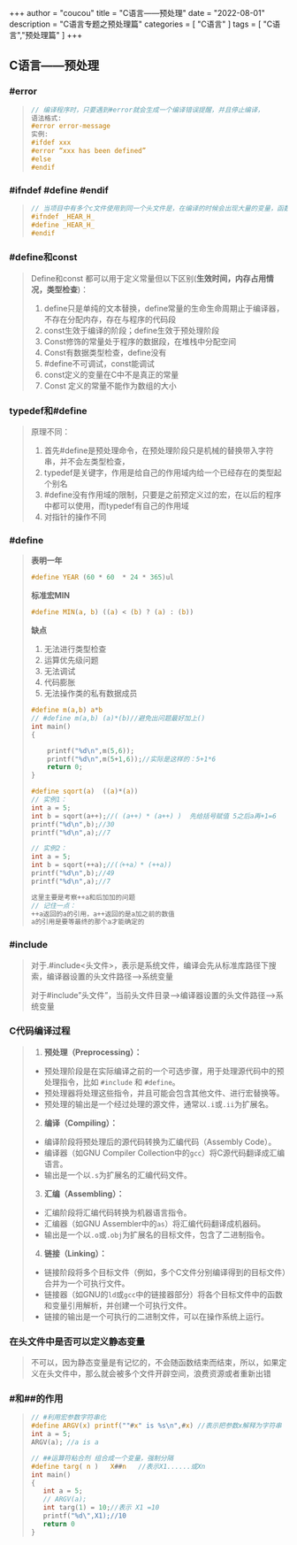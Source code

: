+++
author = "coucou"
title = "C语言——预处理"
date = "2022-08-01"
description = "C语言专题之预处理篇"
categories = [
    "C语言"
]
tags = [
    "C语言","预处理篇"
]
+++

## C语言——预处理

### \#error

>```c
>// 编译程序时，只要遇到#error就会生成一个编译错误提醒，并且停止编译，
>语法格式:
>#error error-message
>实例:
>#ifdef xxx
>#error “xxx has been defined”
>#else
>#endif
>```

### \#ifndef #define #endif

>```c
>// 当项目中有多个c文件使用到同一个头文件是，在编译的时候会出现大量的变量，函数声明冲突，解决就是使用
>#ifndef _HEAR_H_
>#define _HEAR_H_
>#endif
>
>```

### \#define和const

>Define和const 都可以用于定义常量但以下区别(**生效时间，内存占用情况，类型检查**)：
>
>1. define只是单纯的文本替换，define常量的生命生命周期止于编译器，不存在分配内存，存在与程序的代码段
>2. const生效于编译的阶段；define生效于预处理阶段
>3. Const修饰的常量处于程序的数据段，在堆栈中分配空间
>4. Const有数据类型检查，define没有
>5.  #define不可调试，const能调试
>6.  const定义的变量在C中不是真正的常量
>7.  Const 定义的常量不能作为数组的大小

### typedef和#define

>原理不同：
>
>1. 首先#define是预处理命令，在预处理阶段只是机械的替换带入字符串，并不会左类型检查，
>2. typedef是关键字，作用是给自己的作用域内给一个已经存在的类型起个别名
>3.  #define没有作用域的限制，只要是之前预定义过的宏，在以后的程序中都可以使用，而typedef有自己的作用域
>4. 对指针的操作不同

### #define 

> **表明一年**
>
> ```c
> #define YEAR (60 * 60  * 24 * 365)ul
> ```
>
> **标准宏MIN**
>
> ```c
> #define MIN(a, b) ((a) < (b) ? (a) : (b))
> ```
>
> **缺点**
>
> 1. 无法进行类型检查
> 2. 运算优先级问题
> 3. 无法调试
> 4. 代码膨胀
> 5. 无法操作类的私有数据成员
>
> ```c
> #define m(a,b) a*b
> // #define m(a,b) (a)*(b)//避免出问题最好加上()
> int main()
> {
> 
>     printf("%d\n",m(5,6));
>     printf("%d\n",m(5+1,6));//实际是这样的：5+1*6
>     return 0;
> }
> 
> #define sqort(a)  ((a)*(a))
> // 实例1： 
> int a = 5;
> int b = sqort(a++);//( (a++) * (a++) )  先给括号赋值 5之后a再+1=6
> printf("%d\n",b);//30
> printf("%d\n",a);//7
> 
> // 实例2：	
> int a = 5;
> int b = sqort(++a);//(（++a）* (++a)) 
> printf("%d\n",b);//49
> printf("%d\n",a);//7
> 
> 这里主要是考察++a和后加加的问题
> // 记住一点：
> ++a返回的a的引用，a++返回的是a加之前的数值
> a的引用是要等最终的那个a才能确定的
> ```

### \#include

>对于.#include<头文件>，表示是系统文件，编译会先从标准库路径下搜索，编译器设置的头文件路径-->系统变量
>
>对于#include”头文件”，当前头文件目录-->编译器设置的头文件路径-->系统变量

### C代码编译过程

>1. **预处理（Preprocessing）：**
>   - 预处理阶段是在实际编译之前的一个可选步骤，用于处理源代码中的预处理指令，比如 `#include` 和 `#define`。
>   - 预处理器将处理这些指令，并且可能会包含其他文件、进行宏替换等。
>   - 预处理的输出是一个经过处理的源文件，通常以`.i`或`.ii`为扩展名。
>2. **编译（Compiling）：**
>   - 编译阶段将预处理后的源代码转换为汇编代码（Assembly Code）。
>   - 编译器（如GNU Compiler Collection中的`gcc`）将C源代码翻译成汇编语言。
>   - 输出是一个以`.s`为扩展名的汇编代码文件。
>3. **汇编（Assembling）：**
>   - 汇编阶段将汇编代码转换为机器语言指令。
>   - 汇编器（如GNU Assembler中的`as`）将汇编代码翻译成机器码。
>   - 输出是一个以`.o`或`.obj`为扩展名的目标文件，包含了二进制指令。
>4. **链接（Linking）：**
>   - 链接阶段将多个目标文件（例如，多个C文件分别编译得到的目标文件）合并为一个可执行文件。
>   - 链接器（如GNU的`ld`或`gcc`中的链接器部分）将各个目标文件中的函数和变量引用解析，并创建一个可执行文件。
>   - 链接的输出是一个可执行的二进制文件，可以在操作系统上运行。

###  在头文件中是否可以定义静态变量

>不可以，因为静态变量是有记忆的，不会随函数结束而结束，所以，如果定义在头文件中，那么就会被多个文件开辟空间，浪费资源或者重新出错

### #和##的作用

>```c
>// #利用宏参数字符串化
>#define ARGV(x) printf(""#x" is %s\n",#x) //表示把参数x解释为字符串
>int a = 5;
>ARGV(a); //a is a
>
>// ##运算符粘合剂 组合成一个变量，强制分隔
>#define targ( n )   X##n   //表示X1......或Xn
>int main()
>{
>    int a = 5;
>    // ARGV(a);
>    int targ(1) = 10;//表示 X1 =10
>    printf("%d\",X1);//10
>    return 0
>}
>
>```
>
>